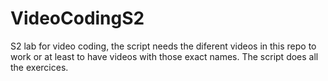 # VideoCodingS2
S2 lab for video coding, the script needs the diferent videos in this repo to work or at least to have videos with those exact names. The script does all the exercices.
